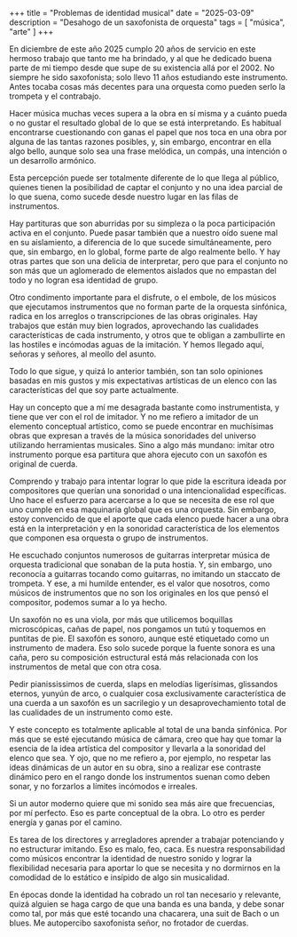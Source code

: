 +++
title = "Problemas de identidad musical"
date = "2025-03-09"
description = "Desahogo de un saxofonista de orquesta"
tags = [
    "música",
    "arte"
]
+++

En diciembre de este año 2025 cumplo 20 años de servicio en este hermoso trabajo que tanto me ha brindado, y al que he dedicado buena parte de mi tiempo desde que supe de su existencia allá por el 2002.
No siempre he sido saxofonista; solo llevo 11 años estudiando este instrumento. Antes tocaba cosas más decentes para una orquesta como pueden serlo la trompeta y el contrabajo.

Hacer música muchas veces supera a la obra en sí misma y a cuánto pueda o no gustar el resultado global de lo que se está interpretando. Es habitual encontrarse cuestionando con ganas el papel que nos toca en una obra por alguna de las tantas razones posibles, y, sin embargo, encontrar en ella algo bello, aunque solo sea una frase melódica, un compás, una intención o un desarrollo armónico.

Esta percepción puede ser totalmente diferente de lo que llega al público, quienes tienen la posibilidad de captar el conjunto y no una idea parcial de lo que suena, como sucede desde nuestro lugar en las filas de instrumentos.

Hay partituras que son aburridas por su simpleza o la poca participación activa en el conjunto. Puede pasar también que a nuestro oído suene mal en su aislamiento, a diferencia de lo que sucede simultáneamente, pero que, sin embargo, en lo global, forme parte de algo realmente bello. Y hay otras partes que son una delicia de interpretar, pero que para el conjunto no son más que un aglomerado de elementos aislados que no empastan del todo y no logran esa identidad de grupo.

Otro condimento importante para el disfrute, o el embole, de los músicos que ejecutamos instrumentos que no forman parte de la orquesta sinfónica, radica en los arreglos o transcripciones de las obras originales. Hay trabajos que están muy bien logrados, aprovechando las cualidades características de cada instrumento, y otros que te obligan a zambullirte en las hostiles e incómodas aguas de la imitación. Y hemos llegado aquí, señoras y señores, al meollo del asunto.

Todo lo que sigue, y quizá lo anterior también, son tan solo opiniones basadas en mis gustos y mis expectativas artísticas de un elenco con las características del que soy parte actualmente.

Hay un concepto que a mí me desagrada bastante como instrumentista, y tiene que ver con el rol de imitador. Y no me refiero a imitador de un elemento conceptual artístico, como se puede encontrar en muchísimas obras que expresan a través de la música sonoridades del universo utilizando herramientas musicales. Sino a algo más mundano: imitar otro instrumento porque esa partitura que ahora ejecuto con un saxofón es original de cuerda.

Comprendo y trabajo para intentar lograr lo que pide la escritura ideada por compositores que querían una sonoridad o una intencionalidad específicas. Uno hace el esfuerzo para acercarse a lo que se necesita de ese rol que uno cumple en esa maquinaria global que es una orquesta.
Sin embargo, estoy convencido de que el aporte que cada elenco puede hacer a una obra está en la interpretación y en la sonoridad característica de los elementos que componen esa orquesta o grupo de instrumentos.

He escuchado conjuntos numerosos de guitarras interpretar música de orquesta tradicional que sonaban de la puta hostia. Y, sin embargo, uno reconocía a guitarras tocando como guitarras, no imitando un staccato de trompeta. Y ese, a mi humilde entender, es el valor que nosotros, como músicos de instrumentos que no son los originales en los que pensó el compositor, podemos sumar a lo ya hecho.

Un saxofón no es una viola, por más que utilicemos boquillas microscópicas, cañas de papel, nos pongamos un tutú y toquemos en puntitas de pie. El saxofón es sonoro, aunque esté etiquetado como un instrumento de madera. Eso solo sucede porque la fuente sonora es una caña, pero su composición estructural está más relacionada con los instrumentos de metal que con otra cosa.

Pedir pianississimos de cuerda, slaps en melodías ligerísimas, glissandos eternos, yunyún de arco, o cualquier cosa exclusivamente característica de una cuerda a un saxofón es un sacrilegio y un desaprovechamiento total de las cualidades de un instrumento como este.

Y este concepto es totalmente aplicable al total de una banda sinfónica. Por más que se esté ejecutando música de cámara, creo que hay que tomar la esencia de la idea artística del compositor y llevarla a la sonoridad del elenco que sea. Y ojo, que no me refiero a, por ejemplo, no respetar las ideas dinámicas de un autor en su obra, sino a realizar ese contraste dinámico pero en el rango donde los instrumentos suenan como deben sonar, y no forzarlos a límites incómodos e irreales.

Si un autor moderno quiere que mi sonido sea más aire que frecuencias, por mí perfecto. Eso es parte conceptual de la obra. Lo otro es perder energía y ganas por el camino.

Es tarea de los directores y arregladores aprender a trabajar potenciando y no estructurar imitando. Eso es malo, feo, caca.
Es nuestra responsabilidad como músicos encontrar la identidad de nuestro sonido y lograr la flexibilidad necesaria para aportar lo que se necesita y no dormirnos en la comodidad de lo estático e insípido de algo sin musicalidad.

En épocas donde la identidad ha cobrado un rol tan necesario y relevante, quizá alguien se haga cargo de que una banda es una banda, y debe sonar como tal, por más que esté tocando una chacarera, una suit de Bach o un blues. Me autopercibo saxofonista señor, no frotador de cuerdas.
